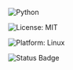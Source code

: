 
![Python](https://img.shields.io/badge/Language-Python-blue?logo=python&logoColor=white)

![License: MIT](https://img.shields.io/badge/License-MIT-green.svg)

![Platform: Linux](https://img.shields.io/badge/Platform-Linux-yellow?logo=linux&logoColor=white)

![Status Badge](https://github.com/SE510-Atharva-Patil/HW1/actions/workflows/python-tests.yml/badge.svg?event=push)
